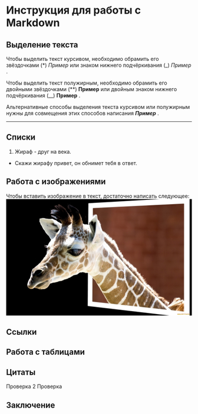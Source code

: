 # Инструкция для работы с Markdown

## Выделение текста

Чтобы выделить текст курсивом, необходимо обрамить его звёздочками (*) *Пример* или знаком нижнего подчёркивания (_) _Пример_ .

Чтобы выделить текст полужирным, необходимо обрамить его двойными звёздочками (**) **Пример** или двойным знаком нижнего подчёркивания (__) __Пример__ .

Альтернативные способы выделения текста курсивом или полужирным нужны для совмещения этих способов написания *__Пример__* .

---
## Списки

1. Жираф - друг на века.
* Скажи жирафу привет, он обнимет тебя в ответ.

## Работа с изображениями

Чтобы вставить изображение в текст, достаточно написать следующее:
 ![Это братан жираф](zhivotnye-zhirafy-golova-1257094.jpg)

## Ссылки

## Работа с таблицами

## Цитаты

Проверка 2
Проверка

## Заключение